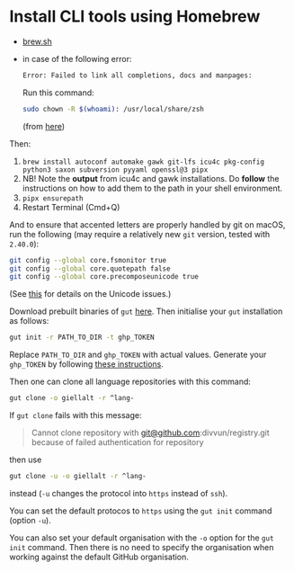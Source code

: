 # Install CLI tools using Homebrew

- [brew.sh](https://brew.sh/)
- in case of the following error:

  ```sh
  Error: Failed to link all completions, docs and manpages:
  ```

  Run this command:

  ```sh
  sudo chown -R $(whoami): /usr/local/share/zsh
  ```

  (from [here](https://github.com/Homebrew/discussions/discussions/600))

Then:

1. `brew install autoconf automake gawk git-lfs icu4c pkg-config python3 saxon subversion pyyaml openssl@3 pipx`
1. NB! Note the **output** from icu4c and gawk installations. Do **follow** the instructions on how to add them to the path in your shell environment.
1. `pipx ensurepath`
1. Restart Terminal (Cmd+Q)

And to ensure that accented letters are properly handled by git on macOS, run the following (may require a relatively new `git` version, tested with `2.40.0`):

```sh
git config --global core.fsmonitor true
git config --global core.quotepath false
git config --global core.precomposeunicode true
```

(See [this](https://www.git-tower.com/help/guides/faq-and-tips/faq/unicode-filenames/mac) for details on the Unicode issues.)

Download prebuilt binaries of `gut` [here](https://github.com/divvun/gut).
Then initialise your `gut` installation as follows:

```sh
gut init -r PATH_TO_DIR -t ghp_TOKEN
```

Replace `PATH_TO_DIR` and `ghp_TOKEN` with actual values. Generate your `ghp_TOKEN` by following
[these instructions](https://docs.github.com/en/authentication/keeping-your-account-and-data-secure/creating-a-personal-access-token).

Then one can clone all language repositories with this command:

```sh
gut clone -o giellalt -r ^lang-
```

If `gut clone` fails with this message:

> Cannot clone repository with git@github.com:divvun/registry.git because of failed authentication for repository

then use

```sh
gut clone -u -o giellalt -r ^lang-
```

instead (`-u` changes the protocol into `https` instead of `ssh`).

You can set the default protocos to `https` using the `gut init` command (option `-u`).

You can also set your default organisation with the `-o` option for the `gut init` command. Then there is no need to specify the organisation when working against the default GitHub organisation.
